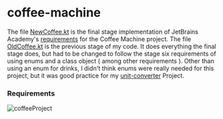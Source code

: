 # coffee-machine
The file [NewCoffee.kt](https://github.com/PhenixFine/coffee-machine/blob/master/src/NewCoffee.kt) is the final stage implementation of JetBrains Academy's [requirements](https://hyperskill.org/projects/67/stages/365/implement) for the Coffee Machine project.
The file [OldCoffee.kt](https://github.com/PhenixFine/coffee-machine/blob/master/src/old/OldCoffee.kt) is the previous stage of my code. It does everything the final stage does, but had to be changed to follow the stage six requirements of using enums and a class object ( among other requirements ). Other than using an enum for drinks, I didn't think enums were really needed for this project, but it was good practice for my [unit-converter](https://github.com/PhenixFine/unit-converter) Project.
### Requirements
![coffeeProject](https://user-images.githubusercontent.com/64429863/84580377-78bb3d00-ada4-11ea-98ba-2f1a4ce29550.jpg)

